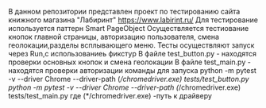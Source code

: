 В данном репозитории представлен проект по тестированию сайта книжного магазина "Лабиринт" https://www.labirint.ru/
Для тестирование используется паттерн Smart PageObject Осуществляется тестиование кнопок главной страницы, авторизацию пользователя, смена геолокации,разделы всплывающего меню. Тесты осуществляют запуск через Run,с использованиеь фикстур
В файле test_button.py - находятся проверки основных кнопок и смена геолокации В файле test_main.py - находятся проверки авторизации
команды для запуска python -m pytest -v --driver Chrome --driver-path (*/chromedriver.exe)  tests/test_button.py
python -m pytest -v --driver Chrome --driver-path (*/chromedriver.exe)  tests/test_main.py где (*/chromedriver.exe) -путь к драйверу
